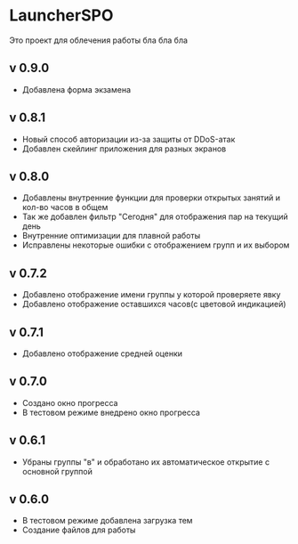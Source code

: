 # LauncherSPO
Это проект для облечения работы
бла бла бла

## v 0.9.0
- Добавлена форма экзамена 

## v 0.8.1
- Новый способ авторизации из-за защиты от DDoS-атак
- Добавлен скейлинг приложения для разных экранов


## v 0.8.0
- Добавлены внутренние функции для проверки открытых занятий и кол-во часов в общем
- Так же добавлен фильтр "Сегодня" для отображения пар на текущий день
- Внутренние оптимизации для плавной работы
- Исправлены некоторые ошибки с отображением групп и их выбором

## v 0.7.2
- Добавлено отображение имени группы у которой проверяете явку
- Добавлено отображение оставшихся часов(с цветовой индикацией)

## v 0.7.1
- Добавлено отображение средней оценки

## v 0.7.0
- Создано окно прогресса
- В тестовом режиме внедрено окно прогресса

## v 0.6.1
- Убраны группы "в" и обработано их автоматическое открытие с основной группой

## v 0.6.0
- В тестовом режиме добавлена загрузка тем
- Создание файлов для работы
